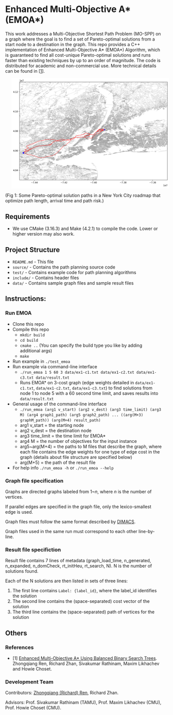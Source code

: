# Enhanced Multi-Objective A* (EMOA*)

This work addresses a Multi-Objective Shortest Path Problem (MO-SPP) on a graph where the goal is to find a set of Pareto-optimal solutions from a start node to a destination in the graph. This repo provides a C++ implementation of Enhanced Multi-Objective A\* (EMOA\*) Algorithm, which is guaranteed to find all cost-unique Pareto-optimal solutions and runs faster than existing techniques by up to an order of magnitude. The code is distributed for academic and non-commercial use. More technical details can be found in [[1](https://arxiv.org/pdf/2202.08992.pdf)].

<img src="https://github.com/wonderren/wonderren.github.io/blob/master/images/fig_emoa_NY17.png" alt="" align="middle" hspace="20" style=" border: #FFFFFF 2px none;">

(Fig 1: Some Pareto-optimal solution paths in a New York City roadmap that optimize path length, arrival time and path risk.)

## Requirements

* We use CMake (3.16.3) and Make (4.2.1) to compile the code. Lower or higher version may also work.

## Project Structure

* `README.md` - This file
* `source/` - Contains the path planning source code
* `test/` - Contains example code for path planning algorithms
* `include/` - Contains header files
* `data/` - Contains sample graph files and sample result files

## Instructions:

### Run EMOA

* Clone this repo
* Compile this repo
  * `mkdir build`
  * `cd build`
  * `cmake ..` (You can specify the build type you like by adding additional args)
  * `make`
* Run example in `./test_emoa `
* Run example via command-line interface
  * `./run_emoa 1 5 60 3 data/ex1-c1.txt data/ex1-c2.txt data/ex1-c3.txt data/result.txt`
  * Runs EMOA\* on 3-cost graph (edge weights detailed in `data/ex1-c1.txt`, `data/ex1-c2.txt`, `data/ex1-c3.txt`) to find solutions from node 1 to node 5 with a 60 second time limit, and saves results into `data/result.txt`
* General usage of the command-line interface
  * `./run_emoa (arg1 v_start) (arg2 v_dest) (arg3 time_limit) (arg3 M) (arg4 graph1_path) (arg5 graph2_path) ... ((arg(M+3) graphM_path)) (arg(M+4) result_path) `
  * arg1 v_start = the starting node
  * arg2 v_dest = the destination node
  * arg3 time_limit = the time limit for EMOA\*
  * arg4 M = the number of objectives for the input instance
  * arg5~arg(M+4) = the paths to M files that describe the graph, where each file contains the edge weights for one type of edge cost in the graph (details about file structure are specified below)
  * arg(M+5) = the path of the result file
* For help info `./run_emoa -h` or `./run_emoa --help`

### Graph file specification

Graphs are directed graphs labeled from 1~*n*, where *n* is the number of vertices.

If parallel edges are specified in the graph file, only the lexico-smallest edge is used.

Graph files must follow the same format described by [DIMACS](http://www.diag.uniroma1.it//~challenge9/format.shtml#graph).

Graph files used in the same run must correspond to each other line-by-line.

### Result file specifiction

Result file contains 7 lines of metadata (graph_load_time, n_generated, n_expanded, n_domCheck, rt_initHeu, rt_search, N). N is the number of solutions found.

Each of the N solutions are then listed in sets of three lines:
1. The first line contains `Label: {label_id}`, where the label_id identifies the solution
2. The second line contains the (space-separated) cost vector of the solution
3. The third line contains the (space-separated) path of vertices for the solution


## Others

### References

* [1] [Enhanced Multi-Objective A* Using Balanced Binary Search Trees](https://arxiv.org/pdf/2202.08992.pdf).\
  Zhongqiang Ren, Richard Zhan, Sivakumar Rathinam, Maxim Likhachev and Howie Choset.

### Development Team

Contributors: [Zhongqiang (Richard) Ren](https://wonderren.github.io/), Richard Zhan.

Advisors: Prof. Sivakumar Rathinam (TAMU), Prof. Maxim Likhachev (CMU), Prof. Howie Choset (CMU).
